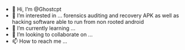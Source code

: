 - 👋 Hi, I’m @Ghostcpt
- 👀 I’m interested in ... forensics auditing and recovery APK  as well as hacking software able to run from non rooted android 
- 🌱 I’m currently learning ...
- 💞️ I’m looking to collaborate on ...
- 📫 How to reach me ...

<!---
Ghostcpt/Ghostcpt is a ✨ special ✨ repository because its `README.md` (this file) appears on your GitHub profile.
You can click the Preview link to take a look at your changes.
--->
